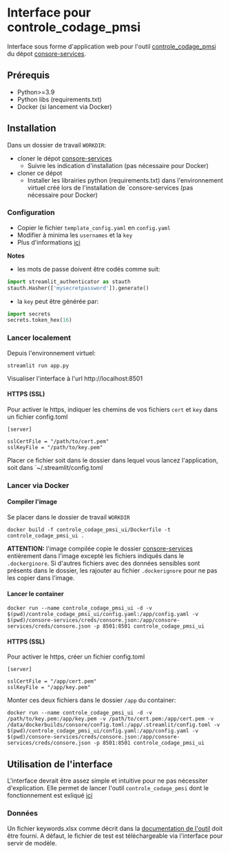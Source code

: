 # Interface pour controle_codage_pmsi

Interface sous forme d'application web pour l'outil [controle_codage_pmsi](https://github.com/curie-data-factory/consore-services/blob/main/consore_services%2Fcontrole_codage_pmsi%2FREADME.md) du dépot [consore-services](https://github.com/curie-data-factory/consore-services).

## Prérequis

- Python>=3.9
- Python libs (requirements.txt)
- Docker (si lancement via Docker)

## Installation

Dans un dossier de travail `WORKDIR`:

- cloner le dépot [consore-services](https://github.com/curie-data-factory/consore-services)
    - Suivre les indication d'installation (pas nécessaire pour Docker)
- cloner ce dépot
    - Installer les librairies python (requirements.txt) dans l'environnement virtuel créé lors de l'installation de `consore-services (pas nécessaire pour Docker)

### Configuration

- Copier le fichier `template_config.yaml` en `config.yaml`
- Modifier à minima les `usernames` et la `key`
- Plus d'informations [ici](https://blog.streamlit.io/streamlit-authenticator-part-1-adding-an-authentication-component-to-your-app/)

**Notes**

- les mots de passe doivent être codés comme suit:

```python
import streamlit_authenticator as stauth
stauth.Hasher(['mysecretpassword']).generate()
```

- la `key` peut être générée par:

```python
import secrets
secrets.token_hex(16)
```

### Lancer localement
Depuis l'environnement virtuel:

```
streamlit run app.py
```

Visualiser l'interface à l'url http://localhost:8501

#### HTTPS (SSL)

Pour activer le https, indiquer les chemins de vos fichiers `cert` et `key` dans un fichier config.toml

```
[server]

sslCertFile = "/path/to/cert.pem"
sslKeyFile = "/path/to/key.pem"
```

Placer ce fichier soit dans le dossier dans lequel vous lancez l'application, soit dans `~/.streamlit/config.toml

### Lancer via Docker

#### Compiler l'image

Se placer dans le dossier de travail `WORKDIR`

```
docker build -f controle_codage_pmsi_ui/Dockerfile -t controle_codage_pmsi_ui .
```

**ATTENTION:** l'image compilée copie le dossier [consore-services](https://github.com/curie-data-factory/consore-services) entièrement dans l'image excepté les fichiers indiqués dans le `.dockerginore`. Si d'autres fichiers avec des données sensibles sont présents dans le dossier, les rajouter au fichier `.dockerignore` pour ne pas les copier dans l'image.

#### Lancer le container

```
docker run --name controle_codage_pmsi_ui -d -v $(pwd)/controle_codage_pmsi_ui/config.yaml:/app/config.yaml -v $(pwd)/consore-services/creds/consore.json:/app/consore-services/creds/consore.json -p 8501:8501 controle_codage_pmsi_ui
```

#### HTTPS (SSL)

Pour activer le https, créer un fichier config.toml

```
[server]

sslCertFile = "/app/cert.pem"
sslKeyFile = "/app/key.pem"
```

Monter ces deux fichiers dans le dossier `/app` du container:

```
docker run --name controle_codage_pmsi_ui -d -v /path/to/key.pem:/app/key.pem -v /path/to/cert.pem:/app/cert.pem -v /data/dockerbuilds/consore/config.toml:/app/.streamlit/config.toml -v $(pwd)/controle_codage_pmsi_ui/config.yaml:/app/config.yaml -v $(pwd)/consore-services/creds/consore.json:/app/consore-services/creds/consore.json -p 8501:8501 controle_codage_pmsi_ui
```


## Utilisation de l'interface

L'interface devrait être assez simple et intuitive pour ne pas nécessiter d'explication. Elle permet de lancer l'outil `controle_codage_pmsi` dont le fonctionnement est exliqué [ici](https://github.com/curie-data-factory/consore-services/blob/main/consore_services%2Fcontrole_codage_pmsi%2FREADME.md)

### Données

Un fichier keywords.xlsx comme décrit dans la [documentation de l'outil](https://github.com/curie-data-factory/consore-services/blob/main/consore_services%2Fcontrole_codage_pmsi%2FREADME.md#fichiers-dentr%C3%A9e) doit être fourni.
A défaut, le fichier de test est téléchargeable via l'interface pour servir de modèle.
